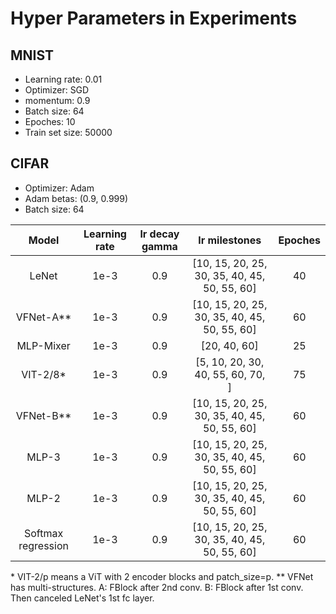 # Hyper Parameters in Experiments

## MNIST

+ Learning rate: 0.01
+ Optimizer: SGD
+ momentum: 0.9
+ Batch size: 64
+ Epoches: 10
+ Train set size: 50000

## CIFAR

+ Optimizer: Adam
+ Adam betas: (0.9, 0.999)
+ Batch size: 64

| Model | Learning rate | lr decay gamma | lr milestones | Epoches |
| :---: | :---: | :---: | :---: | :---: |
| LeNet  | 1e-3 | 0.9 | [10, 15, 20, 25, 30, 35, 40, 45, 50, 55, 60] | 40 |
| VFNet-A\*\* | 1e-3 | 0.9 | [10, 15, 20, 25, 30, 35, 40, 45, 50, 55, 60] | 60 |
| MLP-Mixer | 1e-3 | 0.9 | [20, 40, 60] | 25 |
| VIT-2/8\* | 1e-3 | 0.9 | [5, 10, 20, 30, 40, 55, 60, 70, ] | 75 |
| VFNet-B\*\* | 1e-3 | 0.9 | [10, 15, 20, 25, 30, 35, 40, 45, 50, 55, 60] | 60 |
| MLP-3  | 1e-3 | 0.9 | [10, 15, 20, 25, 30, 35, 40, 45, 50, 55, 60] | 60 |
| MLP-2  | 1e-3 | 0.9 | [10, 15, 20, 25, 30, 35, 40, 45, 50, 55, 60] | 60 |
| Softmax regression | 1e-3 | 0.9 | [10, 15, 20, 25, 30, 35, 40, 45, 50, 55, 60] | 60 |

\* VIT-2/p means a ViT with 2 encoder blocks and patch_size=p.
\*\* VFNet has multi-structures. A: FBlock after 2nd conv. B: FBlock after 1st conv. Then canceled LeNet's 1st fc layer.
